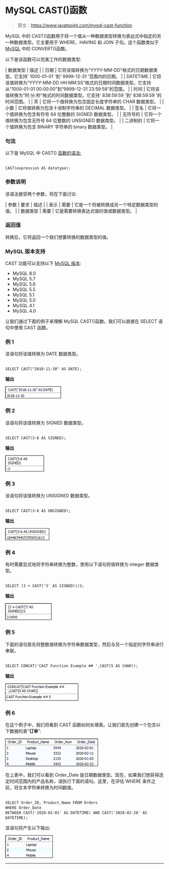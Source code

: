 # MySQL CAST()函数

> 原文：<https://www.javatpoint.com/mysql-cast-function>

MySQL 中的 CAST()函数用于将一个值从一种数据类型转换为表达式中指定的另一种数据类型。它主要用于 WHERE、HAVING 和 JOIN 子句。这个函数类似于 [MySQL](https://www.javatpoint.com/mysql-tutorial) 中的 CONVERT()函数。

以下是该函数可以完美工作的数据类型:

| 数据类型 | 描述 |
| 日期 | 它将该值转换为“YYYY-MM-DD”格式的日期数据类型。它支持' 1000-01-01 '到' 9999-12-31 '范围内的日期。 |
| DATETIME | 它将该值转换为“YYYY-MM-DD HH:MM:SS”格式的日期时间数据类型。它支持从“1000-01-01 00:00:00”到“9999-12-31 23:59:59”的范围。 |
| 时间 | 它将该值转换为“时:分:秒”格式的时间数据类型。它支持' 838:59:59 '到' 838:59:59 '的时间范围。 |
| 茶 | 它将一个值转换为包含固定长度字符串的 CHAR 数据类型。 |
| 小数 | 它将值转换为包含十进制字符串的 DECIMAL 数据类型。 |
| 签名 | 它将一个值转换为包含有符号 64 位整数的 SIGNED 数据类型。 |
| 无符号的 | 它将一个值转换为包含无符号 64 位整数的 UNSIGNED 数据类型。 |
| 二进制的 | 它将一个值转换为包含 BINARY 字符串的 binary 数据类型。 |

### 句法

以下是 MySQL 中 CAST() [函数的语法:](https://www.javatpoint.com/mysql-functions)

```

CAST(expression AS datatype);

```

### 参数说明

该语法接受两个参数，将在下面讨论:

| 参数 | 要求 | 描述 |
| 表示 | 需要 | 它是一个将被转换成另一个特定数据类型的值。 |
| 数据类型 | 需要 | 它是需要转换表达式值的值或数据类型。 |

### 返回值

转换后，它将返回一个我们想要转换的数据类型的值。

### MySQL 版本支持

CAST 功能可以支持以下 [MySQL 版本](https://www.javatpoint.com/mysql-versions):

*   MySQL 8.0
*   MySQL 5.7
*   MySQL 5.6
*   MySQL 5.5
*   MySQL 5.1
*   MySQL 5.0
*   MySQL 4.1
*   MySQL 4.0

让我们通过下面的例子来理解 MySQL CAST()函数。我们可以直接在 SELECT 语句中使用 CAST 函数。

### 例 1

该语句将该值转换为 DATE 数据类型。

```

SELECT CAST("2018-11-30" AS DATE);

```

**输出**

![MySQL CAST() Function](img/8d22222f3c99489dea66a3607df630a8.png)

### 例 2

该语句将该值转换为 SIGNED 数据类型。

```

SELECT CAST(3-6 AS SIGNED);

```

**输出**

![MySQL CAST() Function](img/68105b2e71de8b9aed1641538acc220c.png)

### 例 3

该语句将该值转换为 UNSIGNED 数据类型。

```

SELECT CAST(3-6 AS UNSIGNED);

```

**输出**

![MySQL CAST() Function](img/5765515bd3168b641194d87710b86734.png)

### 例 4

有时需要显式地将字符串转换为整数，使用以下语句将值转换为 integer 数据类型。

```

SELECT (3 + CAST('3' AS SIGNED))/2;

```

**输出**

![MySQL CAST() Function](img/c099dfcca3c672face03d1da4e994a70.png)

### 例 5

下面的语句首先将整数值转换为字符串数据类型，然后与另一个指定的字符串进行串联。

```

SELECT CONCAT('CAST Function Example ## ',CAST(5 AS CHAR));

```

**输出**

![MySQL CAST() Function](img/8d6fd1d12290923eee6a7c247ff4ee7b.png)

### 例 6

在这个例子中，我们将看到 CAST 函数如何处理表。让我们首先创建一个包含以下数据的表“**订单**”:

![MySQL CAST() Function](img/f16b71ea6ac5c2571346a095947526d0.png)

在上表中，我们可以看到 Order_Date 是日期数据类型。现在，如果我们想获得选定时间范围内的产品名称，请执行下面的语句。这里，在评估 WHERE 条件之前，将文本字符串转换为时间戳值。

```

SELECT Order_ID, Product_Name FROM Orders 
WHERE Order_Date 
BETWEEN CAST('2020-02-01' AS DATETIME) AND CAST('2020-02-28' AS DATETIME);

```

该语句将产生以下输出:

![MySQL CAST() Function](img/5ece5fffb29275cd825bcee14f227766.png)

* * *